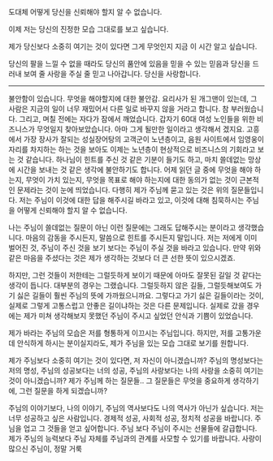 도대체 어떻게 당신을 신뢰해야 할지 알 수 없습니다.

이제 저는 당신의 진정한 모습 그대로를 보고 싶습니다.

제가 당신보다 소중히 여기는 것이 있다면 그게 무엇인지 지금 이 시간 알고 싶습니다.

당신의 팔을 느낄 수 없을 때라도 당신의 품안에 있음을 믿을 수 있는 믿음과 당신을 드러내 보여 줄 사랑을 주실 줄 믿고 나아갑니다. 당신을 사랑합니다.

---
불안함이 있습니다. 무엇을 해야할지에 대한 불안감.
요리사가 된 개그맨이 있는데, 그 사람은 지금의 일이 너무 재밌어서 다른 일로 바꾸지 않을 거라고 합니다. 참 부러웠습니다. 그리고, 며칠 전에는 자다가 잠에서 깨었습니다. 갑자기 60대 여성 노인들을 위한 비즈니스가 무엇일지 찾아보았습니다. 아마 그게 될만한 일이라고 생각해서 겠지요.
고흥에서 가장 장사가 잘되는 성실장어탕의 고객군이 노년층이고, 음원 사이트에서 임영웅이 자리를 차지하는 하는 것을 보아도 이제는 노년층이 현상적으로 비즈니스의 기회라고 보는 것 같습니다.
하나님이 힌트를 주신 것 같은 기분이 들기도 하고, 마치 쓸데없는 망상에 시간을 보내는 것 같은 생각에 불안하기도 합니다.
어제 읽던 글 중에 무엇을 해야 하는지, 무엇이 가치 있는지, 무엇을 목표로 해야 하는지에 대한 동의가 없는 것이 근본적인 문제라는 것이 눈에 띄었습니다. 다행히 제가 주님께 묻고 있는 것은 위의 질문들입니다. 저는 주님이 이것에 대한 답을 해주시길 바라고 있고, 이것에 대해 침묵하시는 주님을 어떻게 신뢰해야 할지 알 수 없습니다.

나는 주님이 쓸데없는 질문이 아닌 이런 질문에는 그래도 답해주시는 분이라고 생각했습니다. 마음의 감동을 주시든지, 말씀으로 힌트를 주시든지 말입니다. 저는 저에게 이미 벌어진 것, 주님이 주신 것을 보기 보다는 주님이 주실 것을 바라고 있습니다. 만약 위와 같은 마음을 주셨다는 것은 제가 생각하는 것보다 더 큰 선한 뜻이 있으시겠죠.

하지만, 그런 것들이 저한테는 그럴듯하게 보이기 때문에 아마도 잘못된 길일 것 같다는 생각이 듭니다. 대부분의 경우는 그랬습니다. 그럴듯하지 않은 길들, 그럴듯해보여도 가기 싫은 길들이 훨씬 주님의 뜻에 가까웠으니까요. 그렇다고 가기 싫은 길들이라는 것이, 실제로 그렇게 고통스럽고 안좋은 길이냐하는 것은 다른 문제입니다. 실제로 갔을 경우에는 제가 미쳐 생각해보지 못했던 주님이 주시고 싶었던 안식과 기쁨이 있었습니다.

제가 바라는 주님의 모습은 저를 형통하게 이끄시는 주님입니다. 하지만, 저를 고통가운데 안식하게 하시는 분이실지라도, 제가 주님을 있는 모습 그대로 보기를 원합니다.

제가 주님보다 소중히 여기는 것이 있다면, 저 자신이 아니겠습니까? 주님의 명성보다는 저의 명성, 주님의 성공보다는 너의 성공, 주님의 사랑보다는 나의 사랑을 소중히 여기는 것이 아니겠습니까? 제가 주님께 하는 질문들.. 그 질문들은 무엇을 중요하게 생각하기에, 그런 질문을 하게 되겠습니까?

주님의 이야기보다, 나의 이야기, 주님의 역사보다도 나의 역사가 아닌가 싶습니다. 저는 너무 성공하고 싶은 사람입니다. 경제적 성공, 사회적 성공, 정치적 성공을 바랍니다. 주님을 업고 그 것들을 얻고 싶어합니다. 주님 보다 주님이 주시는 선물들에 갈급합니다. 제가 주님의 능력보다 주님 자체를 주님과의 관계를 사모할 수 있기를 바랍니다. 사랑이 많으신 주님이, 정말 거룩
